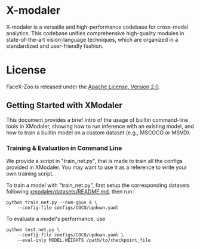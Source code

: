 # X-modaler
X-modaler is a versatile and high-performance codebase for cross-modal analytics. This codebase unifies comprehensive high-quality modules in state-of-the-art vision-language techniques, which are organized in a standardized and user-friendly fashion.

# License
FaceX-Zoo is released under the [Apache License, Version 2.0](LICENSE).

## Getting Started with XModaler

This document provides a brief intro of the usage of builtin command-line tools in XModaler, showing how to run inference with an existing model, and how to train a builtin model on a custom dataset (e.g., MSCOCO or MSVD).

### Training & Evaluation in Command Line

We provide a script in "train_net.py", that is made to train all the configs provided in XModaler. You may want to use it as a reference to write your own training script.

To train a model with "train_net.py", first setup the corresponding datasets following [xmodaler/datasets/README.md](./xmodaler/datasets/README.md), then run:
```
python train_net.py --num-gpus 4 \
 	--config-file configs/COCO/updown.yaml
```

To evaluate a model's performance, use
```
python test_net.py \
	--config-file configs/COCO/updown.yaml \
	--eval-only MODEL.WEIGHTS /path/to/checkpoint_file
```
